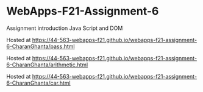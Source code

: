 # WebApps-F21-Assignment-6
Assignment introduction Java Script and DOM


Hosted at <https://44-563-webapps-f21.github.io/webapps-f21-assignment-6-CharanGhanta/pass.html>

Hosted at <https://44-563-webapps-f21.github.io/webapps-f21-assignment-6-CharanGhanta/arithmetic.html>

Hosted at <https://44-563-webapps-f21.github.io/webapps-f21-assignment-6-CharanGhanta/car.html>